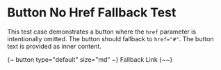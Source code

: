 # Button No Href Fallback Test

This test case demonstrates a button where the `href` parameter is intentionally omitted.
The button should fallback to `href="#"`.
The button text is provided as inner content.

{~ button type="default" size="md" ~}
Fallback Link
{~~}